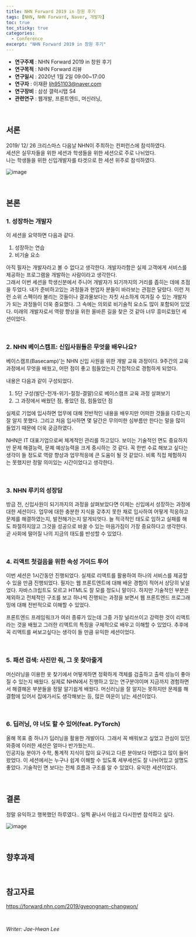 ```yaml
---
title: NHN Forward 2019 in 창원 후기
tags: [NHN, NHN Forward, Naver, 개발자]
toc: true
toc_sticky: true
categories:
  - Conference
excerpt: "NHN Forward 2019 in 창원 후기"
---
```


* **연구주제** : NHN Forward 2019 in 창원 후기
* **연구목적** : NHN Forward 리뷰
* **연구일시** : 2020년 1월 2일 09:00~17:00
* **연구자** : 이재환 <ljh951103@naver.com>
* **연구장비** : 삼성 갤럭시탭 S4
* **관련연구** : 웹개발, 프론트엔드, 머신러닝,

&nbsp;

## 서론

2019/ 12/ 26 크리스마스 다음날 NHN이 주최하는 컨퍼런스에 참석하였다.  
세션은 실무자들을 위한 세션과 학생들을 위한 세션으로 주로 나뉘었다.  
나는 학생들을 위한 신입개발자를 타겟으로 한 세션 위주로 참석하였다.

![image](https://user-images.githubusercontent.com/57826388/72157390-23e15800-33fb-11ea-858e-cc6db526b6bc.png)

&nbsp;

## 본론

### 1. 성장하는 개발자
이 세션을 요약하면 다음과 같다.

1. 성장하는 연습
2. 비기술 요소

아직 필자는 개발자라고 볼 수 없다고 생각한다. 개발자라함은 실제 고객에게 서비스를 제공하는 프로그램을 개발하는 사람이라고 생각한다.  
그래서 이번 세션을 학생신분에서 주니어 개발자가 되기까지의 거리를 좁히는 데에 초점을 두었다. 내가 준비하고있는 과정들과 현업자 분들이 바라보는 관점은 달랐다. 이런 저런 소위 스펙이라 불리는 것들이나 결과물보다는 자칫 사소하게 여겨질 수 있는 개발자가 되는 과정들이 더욱 중요했다. 그 속에는 의외로 비기술적 요소도 많이 포함되어 있었다. 미래의 개발자로서 역량 향상을 위한 올바른 길을 찾은 것 같아 너무 흥미로웠던 세션이었다.

&nbsp;

### 2. NHN 베이스캠프: 신입사원들은 무엇을 배우나요?

베이스캠프(Basecamp)'는 NHN 신입 사원을 위한 개발 교육 과정이다. 9주간의 교육 과정에서 무엇을 배웠고, 어떤 점이 좋고 힘들었는지 간접적으로 경험하게 되었다.

내용은 다음과 같이 구성되었다.

1. 5단 구성(발단-전개-위기-절정-결말)으로 베이스캠프 교육 과정 살펴보기
2. 그 과정에서 배웠던 점, 좋았던 점, 힘들었던 점

실제로 기업에 입사하면 업무에 대해 전반적인 내용을 배우지만 어떠한 것들을 다루는지 잘 알지 못했다. 그리고 처음 입사하면 몇 달간은 무의미한 심부름만 한다는 말을 많이 들었기 때문에 더욱 궁금하였다.

NHN은 IT 대표기업으로써 체계적인 관리를 하고있다. 보이는 기술적인 면도 중요하지만 문제 해결능력, 문졔 예상능력을 크게 중시하는 것 같다. 꼭 한번 수료 해보고 싶다는 생각이 들 정도로 역량 향상과 업무적응에 큰 도움이 될 것 같았다. 비록 직접 체험하지는 못했지만 정말 의미있는 시간이었다고 생각한다.  

&nbsp;

### 3. NHN 루키의 성장담	

방금 전, 신입사원이 되기까지의 과정을 살펴보았다면 이제는 신입에서 성장하는 과정에 대한 세션이다. 업무에 대한 충분한 지식을 갖추지 못한 채로 입사하여 어떻게 적응하고 문제를 해결하였는지, 발전해가는지 알게되엇다. 늘 적극적인 태도로 임하고 실패를 해도 좌절하지않고 그것을 성공으로 바꿀 수 있는 마음가짐이 가장 중요하다고 생각한다. 곧 사회에 떨어질 나의 지금의 태도를 반성할 수 있었다.

&nbsp;

### 4. 리액트 첫걸음을 위한 속성 가이드 투어

이번 세션은 1시간동안 진행되었다. 실제로 리액트를 활용하여 하나의 서비스를 제공할 수 있을 만큼 진행되었다. 필자는 웹 프론트엔트에 대해 배운 경험이 적어서 상당히 낯설었다. 자바스크립트도 모르고 HTML도 잘 모를 정도니 말이다. 하지만 기술적인 부분은 제외하고 전체적인 구조를 보고 하나씩 진행되는 과정을 보면서 웹 프론트엔드 프로그래밍에 대해 전반적으로 이해할 수 있었다.

프론트엔드 프레임워크가 여러 종류가 있는데 그중 가장 널리쓰이고 강력한 것이 리액트라는 것을 배웠고 그러한 리액트의 특징을 구체적으로 배우고 이해할 수 있었다.
추후에 꼭 리액트를 써보고싶다는 생각이 들 만큼 유익한 세션이었다.

&nbsp;

### 5. 패션 검색: 사진만 줘, 그 옷 찾아줄게

머신러닝을 이용한 옷 찾기에서 어떻게하면 정확하게 객체를 검출하고 출력 성능이 좋아질 수 있는지 배웠다. 실제로 NHN에서 진행하고 있는 연구분야이며 지금까지 경험하면서 해결해온 부분들을 정말 알기쉽게 배웠다. 머신러닝을 잘 알지는 못하지만 문제를 해결함에 있어서 집에가서도 생각해보는 등, 많은 여운이 남는 세션이었다.

&nbsp;
	
### 6. 딥러닝, 야 너도 할 수 있어(feat. PyTorch)

올해 목표 중 하나가 딥러닝을 활용한 개발이다. 그래서 꼭 배워보고 싶었고 관심이 있던 와중에 이러한 세션은 얼마나 반가웠는지..  
인공지능 분야가 수학, 통계적 지식이 많이 요구되고 다른 분야보다 어렵다고 많이 들어왔었다. 이 세션에서는 누구나 쉽게 이해할 수 있도록 세부세션도 잘 나뉘어있고 설명도 좋았다. 기술적인 면 보다는 전체 흐름과 구조를 알 수 있었다. 유익한 세션이었다.

&nbsp;

## 결론

정말 유익하고 행복했던 하루였다.. 일찍 끝나서 아쉽고 다시한번 참석하고 싶다.

![image](https://user-images.githubusercontent.com/57826388/72136366-fd57f880-33cb-11ea-8d8c-22de4695f686.png)

&nbsp;

## 향후과제

&nbsp;

## 참고자료
<https://forward.nhn.com/2019/gyeongnam-changwon/>

&nbsp;

*Writer: Jae-Hwan Lee*









